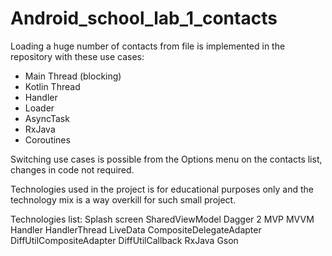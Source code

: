 # Android_school_lab_1_contacts

Loading a huge number of contacts from file is implemented in the repository with these use cases:
* Main Thread (blocking)
* Kotlin Thread
* Handler
* Loader
* AsyncTask
* RxJava
* Coroutines

Switching use cases is possible from the Options menu on the contacts list, changes in code not required.


Technologies used in the project is for educational purposes only and the technology mix is a way overkill for such small project.

Technologies list:
Splash screen
SharedViewModel
Dagger 2
MVP
MVVM
Handler
HandlerThread
LiveData
CompositeDelegateAdapter
DiffUtilCompositeAdapter
DiffUtilCallback
RxJava
Gson
